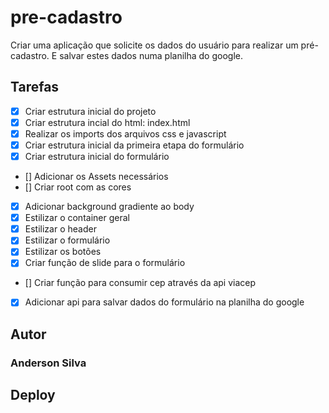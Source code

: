 # pre-cadastro
Criar uma aplicação que solicite os dados do usuário para realizar um pré-cadastro. E salvar estes dados numa planilha do google.


## Tarefas 

- [X] Criar estrutura inicial do projeto
- [X] Criar estrutura incial do html: index.html
- [X] Realizar os imports dos arquivos css e javascript
- [X] Criar estrutura inicial da primeira etapa do formulário
- [X] Criar estrutura inicial do formulário
- [] Adicionar os Assets necessários
- [] Criar root com as cores
- [X] Adicionar background gradiente ao body
- [X] Estilizar o container geral
- [X] Estilizar o header
- [X] Estilizar o formulário
- [X] Estilizar os botões
- [X] Criar função de slide para o formulário
- [] Criar função para consumir cep através da api viacep
- [X] Adicionar api para salvar dados do formulário na planilha do google

## Autor
### Anderson Silva

## Deploy 